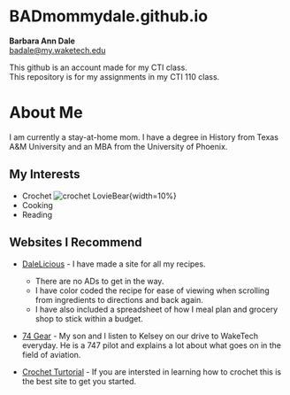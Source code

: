 # BADmommydale.github.io

**Barbara Ann Dale**  
badale@my.waketech.edu

This github is an account made for my CTI class.  
This repository is for my assignments in my CTI 110 class.

# About Me
I am currently a stay-at-home mom.  I have a degree in History from Texas A&M University and an MBA from the University of Phoenix.  

## My Interests
* Crochet ![crochet LovieBear](LovieCrochet.jpg){width=10%}
* Cooking 
* Reading
   
## Websites I Recommend
  - [DaleLicious](https://cultivatinghealthyhabits.blogspot.com/) - I have made a site for all my recipes.
    - There are no ADs to get in the way.
    - I have color coded the recipe for ease of viewing when scrolling from ingredients to directions and back again.
    - I have also included a spreadsheet of how I meal plan and grocery shop to stick within a budget.
      
  - [74 Gear](https://www.youtube.com/@74gear) - My son and I listen to Kelsey on our drive to WakeTech everyday. He is a 747 pilot and explains a lot about what goes on in the field of aviation.

  - [Crochet Turtorial](https://thewoobles.com/pages/crochet-tutorials) - If you are intersted in learning how to crochet this is the best site to get you started.
